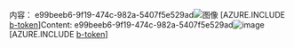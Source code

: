 <span data-ttu-id="823c1-101">内容： e99beeb6-9f19-474c-982a-5407f5e529ad![图像](7276f574-ffea-4075-ae73-f4c3b3a6121f.png)
[AZURE.INCLUDE [b-token](5c2f3c58-94fb-4b7a-9c4d-3bb067e3a4a6.md)]</span><span class="sxs-lookup"><span data-stu-id="823c1-101">Content: e99beeb6-9f19-474c-982a-5407f5e529ad![image](7276f574-ffea-4075-ae73-f4c3b3a6121f.png)
[AZURE.INCLUDE [b-token](5c2f3c58-94fb-4b7a-9c4d-3bb067e3a4a6.md)]</span></span>
